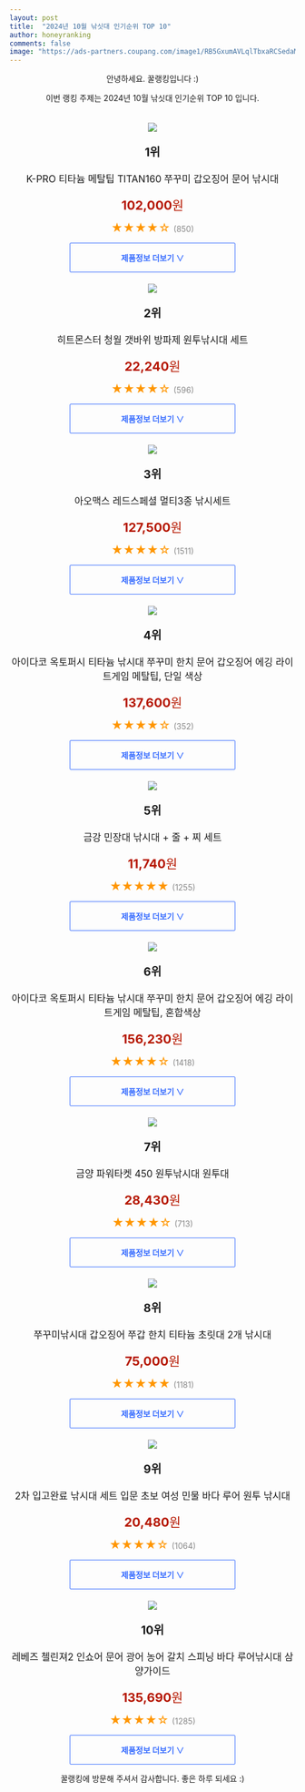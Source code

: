 ```yaml
---
layout: post
title:  "2024년 10월 낚싯대 인기순위 TOP 10"
author: honeyranking
comments: false
image: "https://ads-partners.coupang.com/image1/RB5GxumAVLqlTbxaRCSedaMSxbgZtfvTNGo53HMS9gMzCuQrtTw3UKjTPAkUHYec_dVXl87eaFSypqXK4wcn0taShbjFe9sD_Ip8L0erq559dOtKvkOhQlkQPxVpqjNMsCopIHUURtDfJ6rBPxkNRCEkPopXhFmWM9kKRfCZP2vzd1f5Og-6Z2hzO1E0vscjDlBdTtro_Dd92-xxIBaQZ-d7nTirIFIpQhk8UFOECwoMCStu0KveptSmEORRKjlJfy8QkzjyE-T1E5b9-zO9dLMHGTTomgcl9cqinAgA1JDPRrGabXcNgJ8d3ltlH8g="
---
```

<p style="text-align: center;">안녕하세요. 꿀랭킹입니다 :)</p>
<p style="text-align: center;">이번 랭킹 주제는 2024년 10월 낚싯대 인기순위 TOP 10 입니다.</p><center><img src="https://ads-partners.coupang.com/image1/RB5GxumAVLqlTbxaRCSedaMSxbgZtfvTNGo53HMS9gMzCuQrtTw3UKjTPAkUHYec_dVXl87eaFSypqXK4wcn0taShbjFe9sD_Ip8L0erq559dOtKvkOhQlkQPxVpqjNMsCopIHUURtDfJ6rBPxkNRCEkPopXhFmWM9kKRfCZP2vzd1f5Og-6Z2hzO1E0vscjDlBdTtro_Dd92-xxIBaQZ-d7nTirIFIpQhk8UFOECwoMCStu0KveptSmEORRKjlJfy8QkzjyE-T1E5b9-zO9dLMHGTTomgcl9cqinAgA1JDPRrGabXcNgJ8d3ltlH8g=" style="margin-top:20px" /></center><p style="text-align: center; font-size: 20px"><b>1위</b></p><p style="text-align: center; font-size: 17px">K-PRO 티타늄 메탈팁 TITAN160 쭈꾸미 갑오징어 문어 낚시대</p><p style="text-align: center;"><span style="color: #b61800; font-size: 22px;"><b>102,000</b>원</span></p><p style="text-align: center;"><span style="color: #ff9600; font-size: 20px;">★★★★☆ </span><span style="color: #878787;">(850)</span></p><center><a href="https://link.coupang.com/re/AFFSDP?lptag=AF3899140&subid=honeyrank&pageKey=2101436345&itemId=3570022960&vendorItemId=71555903651&traceid=V0-153-32f080a013850698&clickBeacon=a8176140-977f-11ef-95b6-d6a077af2dc3%7E3&requestid=20241031210000813026553549&token=31850C%7CMIXED"><div style="font-size: 14px; display: inline-block; padding: 15px 90px; color: #346aff; border-radius: 2px; border: 1px solid #346aff; cursor: pointer;"><b>제품정보 더보기 &or;</b></div></a></center><center><img src="https://ads-partners.coupang.com/image1/v0IPEp9UfeOQp27vv75SobvB7pqU5aYT_QEyiUvj94BVM4I5fiEX39T6vdkoaVu48StcrTkzoFz15hc5Z1X1AESPMSiBy70stwjBIz_PHXOTYZ2UknupfjrQXiWa0ZMZIzoQ6k3FZd-ux2kGKOV3hrSdQkpSOADu9skmig0AaCbG3xIr5jcoVOoaD6yfVbolw8VvZ0iwGiohsQcFm_saKmDRugIpQxg43cIv506SrQHMlvOAHVSeqVWNF9PdtV1BjA5g2tgRA6Wt8GdwqmRSMcAMaJ4OZyLkLk-B2A1YwhwZKCF_0D9XoQhGcf0UIHCimJA=" style="margin-top:20px" /></center><p style="text-align: center; font-size: 20px"><b>2위</b></p><p style="text-align: center; font-size: 17px">히트몬스터 청월 갯바위 방파제 원투낚시대 세트</p><p style="text-align: center;"><span style="color: #b61800; font-size: 22px;"><b>22,240</b>원</span></p><p style="text-align: center;"><span style="color: #ff9600; font-size: 20px;">★★★★☆ </span><span style="color: #878787;">(596)</span></p><center><a href="https://link.coupang.com/re/AFFSDP?lptag=AF3899140&subid=honeyrank&pageKey=2079762161&itemId=3533159379&vendorItemId=71810321193&traceid=V0-153-8a6962a86812056a&requestid=20241031210000813026553549&token=31850C%7CMIXED"><div style="font-size: 14px; display: inline-block; padding: 15px 90px; color: #346aff; border-radius: 2px; border: 1px solid #346aff; cursor: pointer;"><b>제품정보 더보기 &or;</b></div></a></center><center><img src="https://ads-partners.coupang.com/image1/1S3cIDbFqA6FEBBB1SQRthPPj8Hstg1qPJyEXWMvjeO01zd0J9bIDGLFYALrxpY3l1KHTUHB2vpozxLVUa9g-lFi1fO3g16IPAeouGiVlzxCCtjIz-A3v2Eepg1DQPErsBe_JjkSTpn8r84ljbrB1O1xHCSzDucc6fcwgxAxipLW-tRLj_ImwIvMjYwH7r6W-7hWqXZm3SDXtVTHIfzjzju3MBMJCRMA0GH4rKyqBHQdtiViMyyEFB6Qhgcm8eLtZOphR85XykEZRS3Vj8DLiiGGmOcoCt36SHy3Kgg9NQSKRaDMR4hqV-k=" style="margin-top:20px" /></center><p style="text-align: center; font-size: 20px"><b>3위</b></p><p style="text-align: center; font-size: 17px">아오맥스 레드스페셜 멀티3종 낚시세트</p><p style="text-align: center;"><span style="color: #b61800; font-size: 22px;"><b>127,500</b>원</span></p><p style="text-align: center;"><span style="color: #ff9600; font-size: 20px;">★★★★☆ </span><span style="color: #878787;">(1511)</span></p><center><a href="https://link.coupang.com/re/AFFSDP?lptag=AF3899140&subid=honeyrank&pageKey=2071229927&itemId=3519158811&vendorItemId=85150015738&traceid=V0-153-f4da31b8d9be74f8&requestid=20241031210000813026553549&token=31850C%7CMIXED"><div style="font-size: 14px; display: inline-block; padding: 15px 90px; color: #346aff; border-radius: 2px; border: 1px solid #346aff; cursor: pointer;"><b>제품정보 더보기 &or;</b></div></a></center><center><img src="https://ads-partners.coupang.com/image1/wpi_sR-yjEoM5KJAwqsLDEO8z9u_5icXchJi8sHHSlC_cq2Fn--y5LsOEItZL3Zexq0PUggOdjS6gJIHGWCw-K7_FtIG4MI1vkOJqQUgBVfAnmGe5B2Asssbm1djNmI11Vcog-OhVuiAbECd_GnJdb42wqTs7tyhUrv2yAnt2e7Fq_iDNy63bkRBmWb13EgTAVU1a8dPej0HsZ_YLpyBOlY9F3p3TdT5KloEeY65rarf7UpHi47nK-YqxO8dODAKTgMtc9VKMQrTNSHHCqGz0lBNtUjJTyM9ZAi4KgyF5AgNKANHvmkLpwmbfxoy5w==" style="margin-top:20px" /></center><p style="text-align: center; font-size: 20px"><b>4위</b></p><p style="text-align: center; font-size: 17px">아이다코 옥토퍼시 티타늄 낚시대 쭈꾸미 한치 문어 갑오징어 에깅 라이트게임 메탈팁, 단일 색상</p><p style="text-align: center;"><span style="color: #b61800; font-size: 22px;"><b>137,600</b>원</span></p><p style="text-align: center;"><span style="color: #ff9600; font-size: 20px;">★★★★☆ </span><span style="color: #878787;">(352)</span></p><center><a href="https://link.coupang.com/re/AFFSDP?lptag=AF3899140&subid=honeyrank&pageKey=6787232306&itemId=15980381606&vendorItemId=83198412710&traceid=V0-153-4d1210f32ff54bb2&clickBeacon=a8176140-977f-11ef-a50b-811edaa335f0%7E3&requestid=20241031210000813026553549&token=31850C%7CMIXED"><div style="font-size: 14px; display: inline-block; padding: 15px 90px; color: #346aff; border-radius: 2px; border: 1px solid #346aff; cursor: pointer;"><b>제품정보 더보기 &or;</b></div></a></center><center><img src="https://ads-partners.coupang.com/image1/TlBgwJvyiujhYZL3TjsVVqxAOPmL_aXBD3zsF7Fmp_mbsj7rEtylfIhi7CvT41WhLDusjgWi1dgerg3d8rohugrcMv25drQmAIoGXGjcq3o6ytn8nkRaoxaEJYNJGjd5RiSUcXRy7kkjpyrhwI4ZGvZEgyvszuChgNQec81IAuOeLEBms_khEL2AUnlBejRIxPTwocZNbk8Otc7cFVjQH-h516bClZM2usUSp3STKfMTCWzemUOCkPfJFLrUYstUZdgKOK3jetQJpRD_jB3DVZ3T51aP51JKRlh44yHACMciBi9TObldL4gbomCMeKX_MMzfnQ==" style="margin-top:20px" /></center><p style="text-align: center; font-size: 20px"><b>5위</b></p><p style="text-align: center; font-size: 17px">금강 민장대 낚시대 + 줄 + 찌 세트</p><p style="text-align: center;"><span style="color: #b61800; font-size: 22px;"><b>11,740</b>원</span></p><p style="text-align: center;"><span style="color: #ff9600; font-size: 20px;">★★★★★ </span><span style="color: #878787;">(1255)</span></p><center><a href="https://link.coupang.com/re/AFFSDP?lptag=AF3899140&subid=honeyrank&pageKey=2299312520&itemId=3961035866&vendorItemId=71945437276&traceid=V0-153-defd9c4ff46f48c2&requestid=20241031210000813026553549&token=31850C%7CMIXED"><div style="font-size: 14px; display: inline-block; padding: 15px 90px; color: #346aff; border-radius: 2px; border: 1px solid #346aff; cursor: pointer;"><b>제품정보 더보기 &or;</b></div></a></center><center><img src="https://ads-partners.coupang.com/image1/pgcI-T8iu3FfB7EdpqX7YDZymklEGz5Rt5hpFE8Ar98zJU6EtvOX2RLgmu6hoGLnXghi9_1KgPLbwc_rFb3QyX6eE_yMz2zRoeZ8Ego4WHSwtnm_R-kT4K-3AJRQAkUypfINS3mlhksFgqj09p6OxAlY4z0i8J4d6OjxQuP2Ei1xQQXYHkfM3whE-abEI5B52e_21zIc8MOPZ-RwC9dIi6cTy2WeNcsH_PmWrdkQtoP0iVs2T_7WfTRZ0ioOTOSf6VYFHAMouVhKUa5FxFFOQ3YWtlmmXoQ7Z_JmNCxIWnbnV7S50l1L4T-rNaKz5K4=" style="margin-top:20px" /></center><p style="text-align: center; font-size: 20px"><b>6위</b></p><p style="text-align: center; font-size: 17px">아이다코 옥토퍼시 티타늄 낚시대 쭈꾸미 한치 문어 갑오징어 에깅 라이트게임 메탈팁, 혼합색상</p><p style="text-align: center;"><span style="color: #b61800; font-size: 22px;"><b>156,230</b>원</span></p><p style="text-align: center;"><span style="color: #ff9600; font-size: 20px;">★★★★☆ </span><span style="color: #878787;">(1418)</span></p><center><a href="https://link.coupang.com/re/AFFSDP?lptag=AF3899140&subid=honeyrank&pageKey=6787232306&itemId=15760249045&vendorItemId=82975636228&traceid=V0-153-4d1210f32ff54bb2&clickBeacon=a8176140-977f-11ef-9526-a95427ebd5be%7E3&requestid=20241031210000813026553549&token=31850C%7CMIXED"><div style="font-size: 14px; display: inline-block; padding: 15px 90px; color: #346aff; border-radius: 2px; border: 1px solid #346aff; cursor: pointer;"><b>제품정보 더보기 &or;</b></div></a></center><center><img src="https://ads-partners.coupang.com/image1/CFZv3ybdzpX94PNECPm-so2FlFN2Tzshk1Wy_LU5Gpz828RjRIhTdswfUXbKIkva_SVTMRzTp9TYGdqcAR4ezWMtUAWpcO0Hb0JM9CbZSaafQ6yYfcFnMtUB151H4H2D37DnFjl5DauJor6am4CSHD4h6lY3eDG_hmAF4iJu70YeSfmbthBYsc9aP41E4Cz3Xc7vMZKu4QRkoASy3xgvJY3Snri7vPqwJjwQRtCrJsGdJvlF4DZ1ibBsSXc63zSu6OfuyJRUTRoBfzYZUmZudvVbOS0OlEaPuH6Jy8TrVo--QBziw9lWHIgdiae81BsVErdP" style="margin-top:20px" /></center><p style="text-align: center; font-size: 20px"><b>7위</b></p><p style="text-align: center; font-size: 17px">금양 파워타켓 450 원투낚시대 원투대</p><p style="text-align: center;"><span style="color: #b61800; font-size: 22px;"><b>28,430</b>원</span></p><p style="text-align: center;"><span style="color: #ff9600; font-size: 20px;">★★★★☆ </span><span style="color: #878787;">(713)</span></p><center><a href="https://link.coupang.com/re/AFFSDP?lptag=AF3899140&subid=honeyrank&pageKey=5032383033&itemId=800318477&vendorItemId=74467271885&traceid=V0-153-155d11dce451890d&requestid=20241031210000813026553549&token=31850C%7CMIXED"><div style="font-size: 14px; display: inline-block; padding: 15px 90px; color: #346aff; border-radius: 2px; border: 1px solid #346aff; cursor: pointer;"><b>제품정보 더보기 &or;</b></div></a></center><center><img src="https://ads-partners.coupang.com/image1/Prwko8ONpDwWHj8UPkQmNaE1Oc8n3ny70_Jns6zn4LXFH4_nGdWUvF3UACv4IWq24REv-H3gg2Lez1avRr0PBu3ixMkfFptQB3ZOuKIYUESb-IwRbBHreb2dxo0gB6hWZhzOT_JhhEKotYE3CPYWBvIFiW-H6Ah2xM2l5vZdYMxbbok06baaVUOF7IVk1gLGrzrA89GVyyyXwC3lGegEGs5zb6A4dk-sE2TBI5XEYZwNzWq3hEvwrv_1m8P71WHu3yuHvcY6znJdi2pIa8pS9ShGq6vC-BauyObA2JYVCggoZE8gbL4uvSAUNHWBQQ==" style="margin-top:20px" /></center><p style="text-align: center; font-size: 20px"><b>8위</b></p><p style="text-align: center; font-size: 17px">쭈꾸미낚시대 갑오징어 쭈갑 한치 티타늄 초릿대 2개 낚시대</p><p style="text-align: center;"><span style="color: #b61800; font-size: 22px;"><b>75,000</b>원</span></p><p style="text-align: center;"><span style="color: #ff9600; font-size: 20px;">★★★★★ </span><span style="color: #878787;">(1181)</span></p><center><a href="https://link.coupang.com/re/AFFSDP?lptag=AF3899140&subid=honeyrank&pageKey=8310652999&itemId=23980326467&vendorItemId=91015261469&traceid=V0-153-7a6415d3fd5447f0&clickBeacon=a8176140-977f-11ef-a9ef-2396666fd248%7E3&requestid=20241031210000813026553549&token=31850C%7CMIXED"><div style="font-size: 14px; display: inline-block; padding: 15px 90px; color: #346aff; border-radius: 2px; border: 1px solid #346aff; cursor: pointer;"><b>제품정보 더보기 &or;</b></div></a></center><center><img src="https://ads-partners.coupang.com/image1/BaXy_kAE4bHzcrtSBXDCWyvA_iiYI6vVo2D28CrsW0zt2v9Or9j6iVXNIy5jFythnnV6Gp62Fj3G6eeSf3LoL5wpKYt7qdq9hE8fsPjaYVLVOxasTevgIo6cq2kS8iElAegnpeGklU01ur95nuPJ-0YETEXIIsVtOS3rPCrDHm9FCbk0qwt1zyIQcQo5KLrK-S569ZR5JCqObrsbxd7ta43XtwL2HUdYs_yEkPlZqQZoOE1j7crJ5X_UJAO84EU4jEoQY-dx-Bi9L5lUecbOSXcphryFsdKWkZgsTpT8t3-2oRjkmqKqOBM=" style="margin-top:20px" /></center><p style="text-align: center; font-size: 20px"><b>9위</b></p><p style="text-align: center; font-size: 17px">2차 입고완료 낚시대 세트 입문 초보 여성 민물 바다 루어 원투 낚시대</p><p style="text-align: center;"><span style="color: #b61800; font-size: 22px;"><b>20,480</b>원</span></p><p style="text-align: center;"><span style="color: #ff9600; font-size: 20px;">★★★★☆ </span><span style="color: #878787;">(1064)</span></p><center><a href="https://link.coupang.com/re/AFFSDP?lptag=AF3899140&subid=honeyrank&pageKey=6442082422&itemId=13948733242&vendorItemId=81197946899&traceid=V0-153-c994adb9cb322215&requestid=20241031210000813026553549&token=31850C%7CMIXED"><div style="font-size: 14px; display: inline-block; padding: 15px 90px; color: #346aff; border-radius: 2px; border: 1px solid #346aff; cursor: pointer;"><b>제품정보 더보기 &or;</b></div></a></center><center><img src="https://ads-partners.coupang.com/image1/i2rsAs-BCyTe4Pjni0voDuAGC371CByD9Yiepk6JAQq8gSonXE0JTz2InpMDQ0l4Ho0h6Lq_-qoiIuSQ7bt4nUmO1JVUp9X9q80_wck4JePv_Y58R-LvEEt14N_N48qNi4LWScYmwwtWbdjo0GHSRCd1CyiPYMjrysOkSzEa3tzdthm43SSB6vs8pb0EuXd0HLnirZ8eAJfHBFdDz-kagKd2i1elVb2OGFhlmqPNQcFYyUwnBqhDAqrGKc838NvxnlUHIE9RT_UPGzAP6MZIcb_-duj4ay7GPRTMAV5giggLOgsqzOHPUWu5XVgtgw==" style="margin-top:20px" /></center><p style="text-align: center; font-size: 20px"><b>10위</b></p><p style="text-align: center; font-size: 17px">레베즈 첼린져2 인쇼어 문어 광어 농어 갈치 스피닝 바다 루어낚시대 삼양가이드</p><p style="text-align: center;"><span style="color: #b61800; font-size: 22px;"><b>135,690</b>원</span></p><p style="text-align: center;"><span style="color: #ff9600; font-size: 20px;">★★★★☆ </span><span style="color: #878787;">(1285)</span></p><center><a href="https://link.coupang.com/re/AFFSDP?lptag=AF3899140&subid=honeyrank&pageKey=6489800176&itemId=14242553402&vendorItemId=81780824858&traceid=V0-153-25ba4b2d84570d81&clickBeacon=a8176140-977f-11ef-a593-cfbf84e60864%7E3&requestid=20241031210000813026553549&token=31850C%7CMIXED"><div style="font-size: 14px; display: inline-block; padding: 15px 90px; color: #346aff; border-radius: 2px; border: 1px solid #346aff; cursor: pointer;"><b>제품정보 더보기 &or;</b></div></a></center><p style="text-align: center;">꿀랭킹에 방문해 주셔서 감사합니다. 좋은 하루 되세요 :)</p>